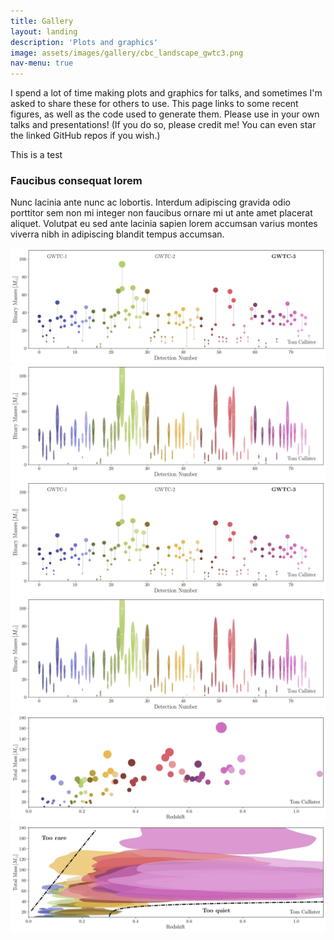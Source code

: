```yaml
---
title: Gallery
layout: landing
description: 'Plots and graphics'
image: assets/images/gallery/cbc_landscape_gwtc3.png
nav-menu: true
---
```


<!-- Main -->
<div id="main">

<!-- One -->
<section id="one">
	<div class="inner">
		<p>I spend a lot of time making plots and graphics for talks, and sometimes I'm asked to share these for others to use. This page links to some recent figures, as well as the code used to generate them. Please use in your own talks and presentations! (If you do so, please credit me! You can even star the linked GitHub repos if you wish.)</p>
	</div>
</section>

This is a test

<div class="row 200%">
	<div class="6u 12u$(medium)">
        <h3>Faucibus consequat lorem</h3>
        <p>Nunc lacinia ante nunc ac lobortis. Interdum adipiscing gravida odio porttitor sem non mi integer non faucibus ornare mi ut ante amet placerat aliquet. Volutpat eu sed ante lacinia sapien lorem accumsan varius montes viverra nibh in adipiscing blandit tempus accumsan.</p>
    </div>
    <div class="6u$ 12u$(medium)">
		<span class="image fit"><a href="https://github.com/gw-gallery/cbc-landscape" class=image><img src="assets/images/gallery/cbc_landscape_gwtc3.png" alt=""/></a></span></br>
		<span class="image fit"><a href="https://github.com/gw-gallery/cbc-landscape" class=image><img src="assets/images/gallery/cbc_landscape_gwtc3_with_errors.png" alt=""/></a></span>
    </div>
</div>

<div class="box alt">
	<div class="row 50% uniform">
		<div class="6u"><span class="image fit"><a href="https://github.com/gw-gallery/cbc-landscape" class=image><img src="assets/images/gallery/cbc_landscape_gwtc3.png" alt=""/></a></span></div>
		<div class="6u$"><span class="image fit"><a href="https://github.com/gw-gallery/cbc-landscape" class=image><img src="assets/images/gallery/cbc_landscape_gwtc3_with_errors.png" alt=""/></a></span></div>
    </div>
	<div class="row 50% uniform">
		<div class="6u"><span class="image fit"><a href="https://github.com/gw-gallery/mass-vs-redshift-pollock-plot" class=image><img src="assets/images/gallery/mass_v_redshift_pollock_plot.jpeg" alt="" /></a></span></div>
		<div class="6u$"><span class="image fit"><a href="https://github.com/gw-gallery/mass-vs-redshift-pollock-plot" class=image><img src="assets/images/gallery/mass_v_redshift_pollock_plot_with_errors_annotated.jpeg" alt="" /></a></span></div>
    </div>
	<div class="row 50% uniform">
		<div class="6u"><span class="image fit"><a href="https://github.com/gw-gallery/hierarchical-inference-demo" class=image><img src="assets/images/gallery/inference.mp4" alt="" /></a></span></div>
    </div>
</div>

</div>
